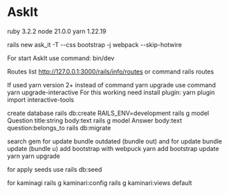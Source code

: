 # AskIt

ruby 3.2.2
node 21.0.0
yarn 1.22.19

rails new ask_it -T --css bootstrap -j webpack --skip-hotwire

For start AskIt use command:
bin/dev

Routes list
http://127.0.0.1:3000/rails/info/routes
or command rails routes

If used yarn version 2+
instead of command yarn upgrade use command yarn upgrade-interactive
For this working need install plugin: yarn plugin import interactive-tools

create database
rails db:create RAILS_ENV=development
rails g model Question title:string body:text
rails g model Answer body:text question:belongs_to
rails db:migrate

search gem for update
bundle outdated (bundle out)
and for update
bundle update (bundle u)
add bootstrap with webpuck
yarn add bootstrap
update yarn
yarn upgrade

for apply seeds use
rails db:seed

for kaminagi
rails g kaminari:config
rails g kaminari:views default


